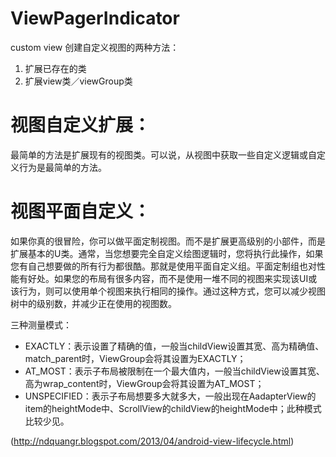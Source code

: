 # ViewPagerIndicator
custom view
创建自定义视图的两种方法：
1. 扩展已存在的类
2.  扩展view类／viewGroup类

# 视图自定义扩展：
最简单的方法是扩展现有的视图类。可以说，从视图中获取一些自定义逻辑或自定义行为是最简单的方法。
# 视图平面自定义：
如果你真的很冒险，你可以做平面定制视图。而不是扩展更高级别的小部件，而是扩展基本的U类。通常，当您想要完全自定义绘图逻辑时，您将执行此操作，如果您有自己想要做的所有行为都很酷。那就是使用平面自定义组。平面定制组也对性能有好处。如果您的布局有很多内容，而不是使用一堆不同的视图来实现该UI或该行为，则可以使用单个视图来执行相同的操作。通过这种方式，您可以减少视图树中的级别数，并减少正在使用的视图数。

三种测量模式：
* EXACTLY：表示设置了精确的值，一般当childView设置其宽、高为精确值、match_parent时，ViewGroup会将其设置为EXACTLY；
* AT_MOST：表示子布局被限制在一个最大值内，一般当childView设置其宽、高为wrap_content时，ViewGroup会将其设置为AT_MOST；
* UNSPECIFIED：表示子布局想要多大就多大，一般出现在AadapterView的item的heightMode中、ScrollView的childView的heightMode中；此种模式比较少见。

(http://ndquangr.blogspot.com/2013/04/android-view-lifecycle.html)
